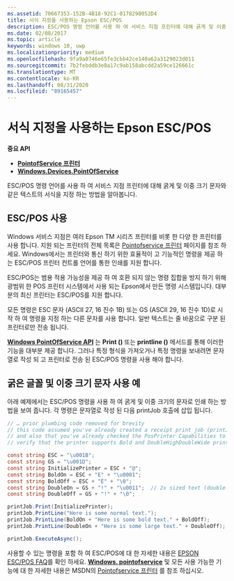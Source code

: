 ```yaml
---
ms.assetid: 70667353-152B-4B18-92C1-0178298052D4
title: 서식 지정을 사용하는 Epson ESC/POS
description: ESC/POS 명령 언어를 사용 하 여 서비스 지점 프린터에 대해 굵게 및 이중 크기 문자와 같은 텍스트의 서식을 지정 하는 방법을 알아봅니다.
ms.date: 02/08/2017
ms.topic: article
keywords: windows 10, uwp
ms.localizationpriority: medium
ms.openlocfilehash: 9fa9a0746e65fe3cbb42ce140a62a3129023d011
ms.sourcegitcommit: 7b2febddb3e8a17c9ab158abcdd2a59ce126661c
ms.translationtype: MT
ms.contentlocale: ko-KR
ms.lasthandoff: 08/31/2020
ms.locfileid: "89165457"
---
```

# <a name="epson-escpos-with-formatting"></a>서식 지정을 사용하는 Epson ESC/POS


**중요 API**

-   [**PointofService 프린터**](/uwp/api/Windows.Devices.PointOfService)
-   [**Windows.Devices.PointOfService**](/uwp/api/Windows.Devices.PointOfService)

ESC/POS 명령 언어를 사용 하 여 서비스 지점 프린터에 대해 굵게 및 이중 크기 문자와 같은 텍스트의 서식을 지정 하는 방법을 알아봅니다.

## <a name="escpos-usage"></a>ESC/POS 사용

Windows 서비스 지점은 여러 Epson TM 시리즈 프린터를 비롯 한 다양 한 프린터를 사용 합니다. 지원 되는 프린터의 전체 목록은 [Pointofservice 프린터](/uwp/api/Windows.Devices.PointOfService) 페이지를 참조 하세요. Windows에서는 프린터와 통신 하기 위한 효율적이 고 기능적인 명령을 제공 하는 ESC/POS 프린터 컨트롤 언어를 통한 인쇄를 지원 합니다.

ESC/POS는 범용 적용 가능성을 제공 하 여 호환 되지 않는 명령 집합을 방지 하기 위해 광범위 한 POS 프린터 시스템에서 사용 되는 Epson에서 만든 명령 시스템입니다. 대부분의 최신 프린터는 ESC/POS를 지원 합니다.

모든 명령은 ESC 문자 (ASCII 27, 16 진수 1B) 또는 GS (ASCII 29, 16 진수 1D)로 시작 하 여 명령을 지정 하는 다른 문자를 사용 합니다. 일반 텍스트는 줄 바꿈으로 구분 된 프린터로만 전송 됩니다.

[**Windows PointOfService API**](/uwp/api/Windows.Devices.PointOfService) 는 **Print ()** 또는 **printline ()** 메서드를 통해 이러한 기능을 대부분 제공 합니다. 그러나 특정 형식을 가져오거나 특정 명령을 보내려면 문자열로 작성 되 고 프린터로 전송 된 ESC/POS 명령을 사용 해야 합니다.

## <a name="example-using-bold-and-double-size-characters"></a>굵은 글꼴 및 이중 크기 문자 사용 예

아래 예제에서는 ESC/POS 명령을 사용 하 여 굵게 및 이중 크기의 문자로 인쇄 하는 방법을 보여 줍니다. 각 명령은 문자열로 작성 된 다음 printJob 호출에 삽입 됩니다.

```csharp
// … prior plumbing code removed for brevity
// this code assumed you've already created a receipt print job (printJob)
// and also that you've already checked the PosPrinter Capabilities to
// verify that the printer supports Bold and DoubleHighDoubleWide print modes

const string ESC = "\u001B";
const string GS = "\u001D";
const string InitializePrinter = ESC + "@";
const string BoldOn = ESC + "E" + "\u0001";
const string BoldOff = ESC + "E" + "\0";
const string DoubleOn = GS + "!" + "\u0011";  // 2x sized text (double-high + double-wide)
const string DoubleOff = GS + "!" + "\0";

printJob.Print(InitializePrinter);
printJob.PrintLine("Here is some normal text.");
printJob.PrintLine(BoldOn + "Here is some bold text." + BoldOff);
printJob.PrintLine(DoubleOn + "Here is some large text." + DoubleOff);

printJob.ExecuteAsync();
```

사용할 수 있는 명령을 포함 하 여 ESC/POS에 대 한 자세한 내용은 [EPSON ESC/POS FAQ](https://content.epson.de/fileadmin/content/files/RSD/downloads/escpos.pdf)를 확인 하세요. [**Windows. pointofservice**](/uwp/api/Windows.Devices.PointOfService) 및 모든 사용 가능한 기능에 대 한 자세한 내용은 MSDN의 [Pointofservice 프린터](/uwp/api/Windows.Devices.PointOfService) 를 참조 하십시오.